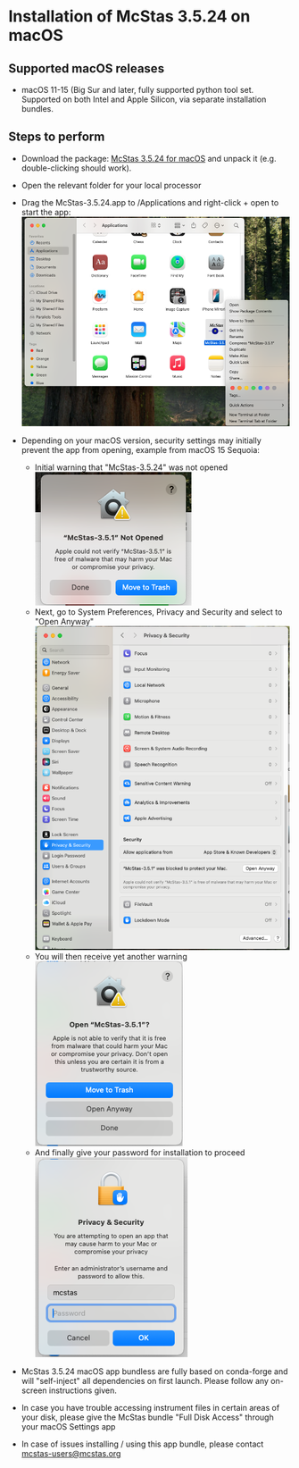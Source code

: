 # Installation of McStas 3.5.24 on macOS 

## Supported macOS releases
* macOS 11-15 (Big Sur and later, fully supported python tool set. Supported on both Intel and Apple Silicon,
  via separate installation bundles.

## Steps to perform

* Download the package:
  [McStas 3.5.24 for macOS](https://download.mcstas.org/mcstas-3.5.24/macOS/mcstas-3.5.24-macOS-conda.tar.gz)
 and unpack it (e.g. double-clicking should work).

* Open the relevant folder for your local processor

* Drag the McStas-3.5.24.app to /Applications and right-click + open to start the app:<br/>
![](screenshots/1_open-mcstas-from-Applications.png?raw=true)

* Depending on your macOS version, security settings may initially prevent the app from opening, example from macOS 15 Sequoia:
  - Initial warning that "McStas-3.5.24" was not opened<br/>
  ![](screenshots/2_mcstas-not-opened.png?raw=true)
  - Next, go to System Preferences, Privacy and Security and select to
  "Open Anyway"<br/>
  ![](screenshots/3_mcstas-settings-open-anyway.png?raw=true)
  - You will then receive yet another warning<br/>
  ![](screenshots/4_mcstas-open-anyway.png?raw=true)
  - And finally give your password for installation to proceed<br/>
  ![](screenshots/5_admin-password.png?raw=true)

* McStas 3.5.24 macOS app bundless are fully based on conda-forge and will "self-inject" all dependencies on first launch. Please follow any on-screen instructions given.
  
* In case you have trouble accessing instrument files in certain areas
  of your disk, please give the McStas bundle "Full Disk Access"
  through your macOS Settings app

* In case of issues installing / using this app bundle, please contact mcstas-users@mcstas.org
